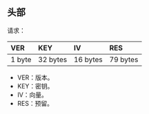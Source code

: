 ## 头部

请求：

|VER    |KEY      |IV       |RES       |
|:------|:--------|:--------|:---------|
|1 byte |32 bytes |16 bytes |79 bytes  |

* VER：版本。
* KEY：密钥。
* IV：向量。
* RES：预留。
